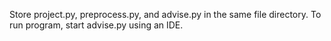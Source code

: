 Store project.py, preprocess.py, and advise.py in the same file directory.
To run program, start advise.py using an IDE.
